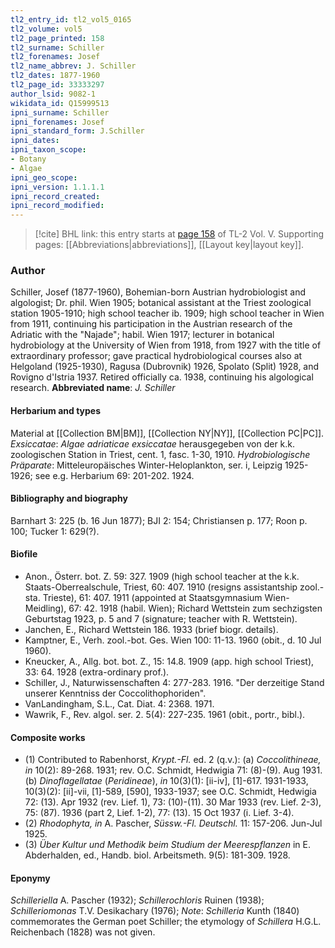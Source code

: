 ```yaml
---
tl2_entry_id: tl2_vol5_0165
tl2_volume: vol5
tl2_page_printed: 158
tl2_surname: Schiller
tl2_forenames: Josef
tl2_name_abbrev: J. Schiller
tl2_dates: 1877-1960
tl2_page_id: 33333297
author_lsid: 9082-1
wikidata_id: Q15999513
ipni_surname: Schiller
ipni_forenames: Josef
ipni_standard_form: J.Schiller
ipni_dates: 
ipni_taxon_scope: 
- Botany
- Algae
ipni_geo_scope: 
ipni_version: 1.1.1.1
ipni_record_created: 
ipni_record_modified:
---
```



> [!cite] BHL link: this entry starts at [page 158](https://www.biodiversitylibrary.org/page/33333297) of TL-2 Vol. V.
> Supporting pages: [[Abbreviations|abbreviations]], [[Layout key|layout key]].

### Author

Schiller, Josef (1877-1960), Bohemian-born Austrian hydrobiologist and algologist; Dr. phil. Wien 1905; botanical assistant at the Triest zoological station 1905-1910; high school teacher ib. 1909; high school teacher in Wien from 1911, continuing his participation in the Austrian research of the Adriatic with the "Najade"; habil. Wien 1917; lecturer in botanical hydrobiology at the University of Wien from 1918, from 1927 with the title of extraordinary professor; gave practical hydrobiological courses also at Helgoland (1925-1930), Ragusa (Dubrovnik) 1926, Spolato (Split) 1928, and Rovigno d'Istria 1937. Retired officially ca. 1938, continuing his algological research. 
**Abbreviated name**: *J. Schiller*

#### Herbarium and types

Material at [[Collection BM|BM]], [[Collection NY|NY]], [[Collection PC|PC]].
*Exsiccatae*: *Algae adriaticae exsiccatae* herausgegeben von der k.k. zoologischen Station in Triest, cent. 1, fasc. 1-30, 1910.
*Hydrobiologische Präparate*: Mitteleuropäisches Winter-Heloplankton, ser. i, Leipzig 1925-1926; see e.g. Herbarium 69: 201-202. 1924.

#### Bibliography and biography

Barnhart 3: 225 (b. 16 Jun 1877); BJI 2: 154; Christiansen p. 177; Roon p. 100; Tucker 1: 629(?).

#### Biofile

- Anon., Österr. bot. Z. 59: 327. 1909 (high school teacher at the k.k. Staats-Oberrealschule, Triest, 60: 407. 1910 (resigns assistantship zool.-sta. Trieste), 61: 407. 1911 (appointed at Staatsgymnasium Wien-Meidling), 67: 42. 1918 (habil. Wien); Richard Wettstein zum sechzigsten Geburtstag 1923, p. 5 and 7 (signature; teacher with R. Wettstein).
- Janchen, E., Richard Wettstein 186. 1933 (brief biogr. details).
- Kamptner, E., Verh. zool.-bot. Ges. Wien 100: 11-13. 1960 (obit., d. 10 Jul 1960).
- Kneucker, A., Allg. bot. bot. Z., 15: 14.8. 1909 (app. high school Triest), 33: 64. 1928 (extra-ordinary prof.).
- Schiller, J., Naturwissenschaften 4: 277-283. 1916. "Der derzeitige Stand unserer Kenntniss der Coccolithophoriden".
- VanLandingham, S.L., Cat. Diat. 4: 2368. 1971.
- Wawrik, F., Rev. algol. ser. 2. 5(4): 227-235. 1961 (obit., portr., bibl.).

#### Composite works

- (1) Contributed to Rabenhorst, *Krypt.-Fl.* ed. 2 (q.v.):
(a) *Coccolithineae, in* 10(2): 89-268. 1931; rev. O.C. Schmidt, Hedwigia 71: (8)-(9). Aug 1931.
(b) *Dinoflagellatae* (*Peridineae*), *in* 10(3)(1): \[ii-iv\], \[1\]-617. 1931-1933, 10(3)(2): \[ii\]-vii, \[1\]-589, \[590\], 1933-1937; see O.C. Schmidt, Hedwigia 72: (13). Apr 1932 (rev. Lief. 1), 73: (10)-(11). 30 Mar 1933 (rev. Lief. 2-3), 75: (87). 1936 (part 2, Lief. 1-2), 77: (13). 15 Oct 1937 (i. Lief. 3-4).
- (2) *Rhodophyta, in* A. Pascher, *Süssw.-Fl. Deutschl.* 11: 157-206. Jun-Jul 1925.
- (3) *Über Kultur und Methodik beim Studium der Meerespflanzen* in E. Abderhalden, ed., Handb. biol. Arbeitsmeth. 9(5): 181-309. 1928.

#### Eponymy

*Schilleriella* A. Pascher (1932); *Schillerochloris* Ruinen (1938); *Schilleriomonas* T.V. Desikachary (1976); *Note*: *Schilleria* Kunth (1840) commemorates the German poet Schiller; the etymology of *Schillera* H.G.L. Reichenbach (1828) was not given.

